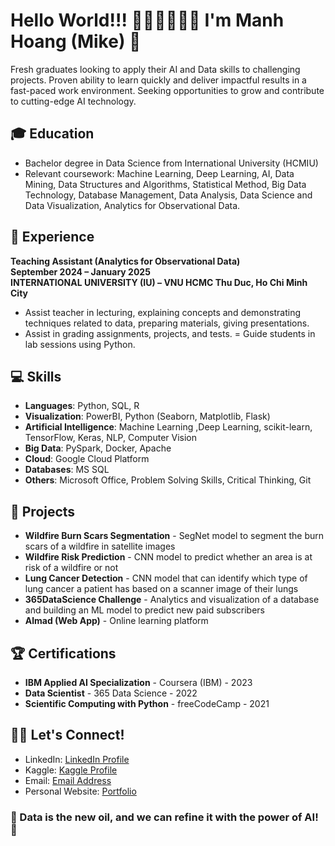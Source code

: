# Hello World!!! 👋🏻👋🏻👋🏻 I'm Manh Hoang (Mike) 🤖

Fresh graduates looking to apply their AI and Data skills to challenging projects. Proven ability to learn quickly and deliver impactful results in a fast-paced work environment. Seeking opportunities to grow and contribute to cutting-edge AI technology.

## 🎓 Education
- Bachelor degree in Data Science from International University (HCMIU)
- Relevant coursework: Machine Learning, Deep Learning, AI, Data Mining, Data Structures and Algorithms, Statistical Method, Big Data Technology, Database Management, Data Analysis, Data Science and Data Visualization, Analytics for Observational Data.

## 🔭 Experience
**Teaching Assistant (Analytics for Observational Data)**             
**September 2024 – January 2025                  
INTERNATIONAL UNIVERSITY (IU) – VNU HCMC Thu Duc, Ho Chi Minh City**
- Assist teacher in lecturing, explaining concepts and demonstrating techniques related to data, preparing materials, giving presentations.
- Assist in grading assignments, projects, and tests.
= Guide students in lab sessions using Python.

## 💻 Skills
- **Languages**: Python, SQL, R
- **Visualization**: PowerBI, Python (Seaborn, Matplotlib, Flask)
- **Artificial Intelligence**: Machine Learning ,Deep Learning, scikit-learn, TensorFlow, Keras, NLP, Computer Vision
- **Big Data**: PySpark, Docker, Apache
- **Cloud**: Google Cloud Platform
- **Databases**: MS SQL
- **Others**: Microsoft Office, Problem Solving Skills, Critical Thinking, Git

## 🚀 Projects
- **Wildfire Burn Scars Segmentation** - SegNet model to segment the burn scars of a wildfire in satellite images
- **Wildfire Risk Prediction** - CNN model to predict whether an area is at risk of a wildfire or not
- **Lung Cancer Detection** - CNN model that can identify which type of lung cancer a patient has based on a scanner image of their lungs
- **365DataScience Challenge** - Analytics and visualization of a database and building an ML model to predict new paid subscribers
- **Almad (Web App)** - Online learning platform

## 🏆 Certifications
- **IBM Applied AI Specialization** - Coursera (IBM) - 2023
- **Data Scientist** - 365 Data Science - 2022
- **Scientific Computing with Python** - freeCodeCamp - 2021

## 🤝🏽 Let's Connect!
- LinkedIn: [LinkedIn Profile](https://www.linkedin.com/in/abdelghani-aaba/)
- Kaggle: [Kaggle Profile](https://www.kaggle.com/abdelghaniaaba)
- Email: [Email Address](mailto:abdouaaba11@gmail.com)
- Personal Website: [Portfolio](https://abdelghani.me)

### 🤖 Data is the new oil, and we can refine it with the power of AI! 🚀

<!--
**abdouaaba/abdouaaba** is a ✨ _special_ ✨ repository because its `README.md` (this file) appears on your GitHub profile.

Here are some ideas to get you started:

- 🔭 I’m currently working on ...
- 🌱 I’m currently learning ...
- 👯 I’m looking to collaborate on ...
- 🤔 I’m looking for help with ...
- 💬 Ask me about ...
- 📫 How to reach me: ...
- 😄 Pronouns: ...
- ⚡ Fun fact: ...
-->
